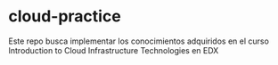 # cloud-practice
Este repo busca implementar los conocimientos adquiridos en el curso Introduction to Cloud Infrastructure Technologies en EDX
